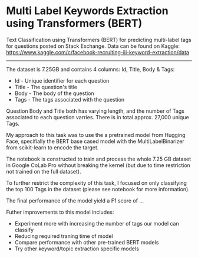 # Multi Label Keywords Extraction using Transformers (BERT)

Text Classification using Transformers (BERT) for predicting multi-label tags for questions posted on Stack Exchange. Data can be found on Kaggle: https://www.kaggle.com/c/facebook-recruiting-iii-keyword-extraction/data 

--------------------------------- 

The dataset is 7.25GB and contains 4 columns: Id, Title, Body & Tags:
- Id - Unique identifier for each question
- Title - The question's title
- Body - The body of the question 
- Tags - The tags associated with the question

Question Body and Title both has varying length, and the number of Tags associated to each question varries. 
There is in total approx. 27,000 unique Tags. 

My approach to this task was to use the a pretrained model from Hugging Face, specifially the BERT base cased model with the MultiLabelBinarizer from scikit-learn to encode the target. 

The notebook is constructed to train and process the whole 7.25 GB dataset in Google CoLab Pro without breaking the kernel (but due to time restriction not trained on the full dataset). 

To further restrict the complexity of this task, I focused on only classifying the top 100 Tags in the dataset (please see notebook for more information).

The final performance of the model yield a F1 score of ... 

Futher improvements to this model includes: 
- Experiment more with increasing the number of tags our model can classify
- Reducing required traning time of model 
- Compare performance with other pre-trained BERT models
- Try other keyword/topic extraction specific models

